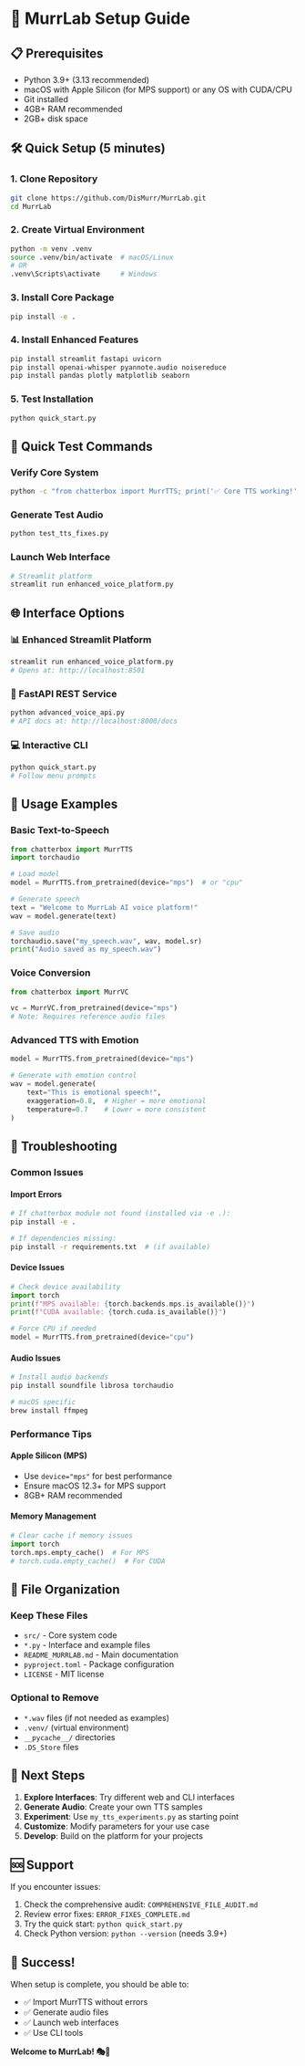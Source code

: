 # 🚀 MurrLab Setup Guide

## 📋 **Prerequisites**

- Python 3.9+ (3.13 recommended)
- macOS with Apple Silicon (for MPS support) or any OS with CUDA/CPU
- Git installed
- 4GB+ RAM recommended
- 2GB+ disk space

## 🛠️ **Quick Setup (5 minutes)**

### 1. **Clone Repository**
```bash
git clone https://github.com/DisMurr/MurrLab.git
cd MurrLab
```

### 2. **Create Virtual Environment**
```bash
python -m venv .venv
source .venv/bin/activate  # macOS/Linux
# OR
.venv\Scripts\activate     # Windows
```

### 3. **Install Core Package**
```bash
pip install -e .
```

### 4. **Install Enhanced Features**
```bash
pip install streamlit fastapi uvicorn
pip install openai-whisper pyannote.audio noisereduce
pip install pandas plotly matplotlib seaborn
```

### 5. **Test Installation**
```bash
python quick_start.py
```

## 🎯 **Quick Test Commands**

### **Verify Core System**
```bash
python -c "from chatterbox import MurrTTS; print('✅ Core TTS working!')"
```

### **Generate Test Audio**
```bash
python test_tts_fixes.py
```

### **Launch Web Interface**
```bash
# Streamlit platform
streamlit run enhanced_voice_platform.py
```

## 🌐 **Interface Options**

### **📊 Enhanced Streamlit Platform**
```bash
streamlit run enhanced_voice_platform.py
# Opens at: http://localhost:8501
```

### **🔌 FastAPI REST Service**
```bash
python advanced_voice_api.py
# API docs at: http://localhost:8000/docs
```

### **💻 Interactive CLI**
```bash
python quick_start.py
# Follow menu prompts
```

## 🎵 **Usage Examples**

### **Basic Text-to-Speech**
```python
from chatterbox import MurrTTS
import torchaudio

# Load model
model = MurrTTS.from_pretrained(device="mps")  # or "cpu"

# Generate speech
text = "Welcome to MurrLab AI voice platform!"
wav = model.generate(text)

# Save audio
torchaudio.save("my_speech.wav", wav, model.sr)
print("Audio saved as my_speech.wav")
```

### **Voice Conversion**
```python
from chatterbox import MurrVC

vc = MurrVC.from_pretrained(device="mps")
# Note: Requires reference audio files
```

### **Advanced TTS with Emotion**
```python
model = MurrTTS.from_pretrained(device="mps")

# Generate with emotion control
wav = model.generate(
    text="This is emotional speech!",
    exaggeration=0.8,  # Higher = more emotional
    temperature=0.7    # Lower = more consistent
)
```

## 🔧 **Troubleshooting**

### **Common Issues**

#### **Import Errors**
```bash
# If chatterbox module not found (installed via -e .):
pip install -e .

# If dependencies missing:
pip install -r requirements.txt  # (if available)
```

#### **Device Issues**
```python
# Check device availability
import torch
print(f"MPS available: {torch.backends.mps.is_available()}")
print(f"CUDA available: {torch.cuda.is_available()}")

# Force CPU if needed
model = MurrTTS.from_pretrained(device="cpu")
```

#### **Audio Issues**
```bash
# Install audio backends
pip install soundfile librosa torchaudio

# macOS specific
brew install ffmpeg
```

### **Performance Tips**

#### **Apple Silicon (MPS)**
- Use `device="mps"` for best performance
- Ensure macOS 12.3+ for MPS support
- 8GB+ RAM recommended

#### **Memory Management**
```python
# Clear cache if memory issues
import torch
torch.mps.empty_cache()  # For MPS
# torch.cuda.empty_cache()  # For CUDA
```

## 📁 **File Organization**

### **Keep These Files**
- `src/` - Core system code
- `*.py` - Interface and example files
- `README_MURRLAB.md` - Main documentation
- `pyproject.toml` - Package configuration
- `LICENSE` - MIT license

### **Optional to Remove**
- `*.wav` files (if not needed as examples)
- `.venv/` (virtual environment)
- `__pycache__/` directories
- `.DS_Store` files

## 🌟 **Next Steps**

1. **Explore Interfaces**: Try different web and CLI interfaces
2. **Generate Audio**: Create your own TTS samples
3. **Experiment**: Use `my_tts_experiments.py` as starting point
4. **Customize**: Modify parameters for your use case
5. **Develop**: Build on the platform for your projects

## 🆘 **Support**

If you encounter issues:

1. Check the comprehensive audit: `COMPREHENSIVE_FILE_AUDIT.md`
2. Review error fixes: `ERROR_FIXES_COMPLETE.md`
3. Try the quick start: `python quick_start.py`
4. Check Python version: `python --version` (needs 3.9+)

## 🎉 **Success!**

When setup is complete, you should be able to:
- ✅ Import MurrTTS without errors
- ✅ Generate audio files
- ✅ Launch web interfaces
- ✅ Use CLI tools

**Welcome to MurrLab! 🎭🚀**
